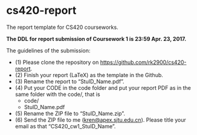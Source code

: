 # cs420-report
The report template for CS420 courseworks.

**The DDL for report submission of Coursework 1 is 23:59 Apr. 23, 2017.**

The guidelines of the submission:
* (1) Please clone the repository on https://github.com/rk2900/cs420-report.
* (2) Finish your report (LaTeX) as the template in the Github.
* (3) Rename the report to “StuID_Name.pdf”.
* (4) Put your CODE in the code folder and put your report PDF as in the same folder with the code/, that is 
  - code/
  - StuID_Name.pdf
* (5) Rename the ZIP file to “StuID_Name.zip”.
* (6) Send the ZIP file to me (kren@apex.sjtu.edu.cn). Please title your email as that “CS420_cw1_StuID_Name”.
